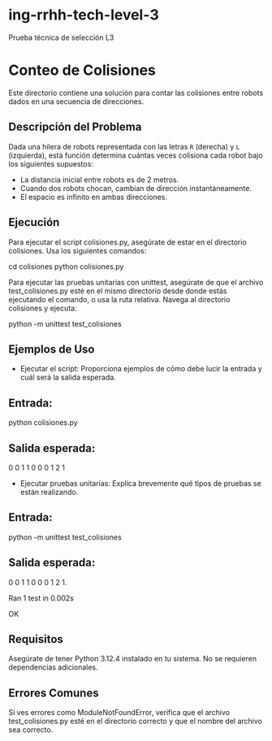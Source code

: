 # ing-rrhh-tech-level-3
Prueba técnica de selección L3

# Conteo de Colisiones

Este directorio contiene una solución para contar las colisiones entre robots dados en una secuencia de direcciones.

## Descripción del Problema

Dada una hilera de robots representada con las letras `R` (derecha) y `L` (izquierda), esta función determina cuántas veces colisiona cada robot bajo los siguientes supuestos:
- La distancia inicial entre robots es de 2 metros.
- Cuando dos robots chocan, cambian de dirección instantáneamente.
- El espacio es infinito en ambas direcciones.

## Ejecución

Para ejecutar el script colisiones.py, asegúrate de estar en el directorio colisiones. Usa los siguientes comandos:

cd colisiones
python colisiones.py

Para ejecutar las pruebas unitarias con unittest, asegúrate de que el archivo test_colisiones.py esté en el mismo directorio desde donde estás ejecutando el comando, o usa la ruta relativa. Navega al directorio colisiones y ejecuta:

python -m unittest test_colisiones

## Ejemplos de Uso

- Ejecutar el script: Proporciona ejemplos de cómo debe lucir la entrada y cuál será la salida esperada.
## Entrada:
python colisiones.py
## Salida esperada: 

0 0
1 1
0 0 0
1 2 1

- Ejecutar pruebas unitarias: Explica brevemente qué tipos de pruebas se están realizando.
## Entrada:
  python -m unittest test_colisiones
## Salida esperada:

0 0
1 1
0 0 0
1 2 1.

Ran 1 test in 0.002s

OK

## Requisitos
Asegúrate de tener Python 3.12.4 instalado en tu sistema. No se requieren dependencias adicionales.

## Errores Comunes
Si ves errores como ModuleNotFoundError, verifica que el archivo test_colisiones.py esté en el directorio correcto y que el nombre del archivo sea correcto.
